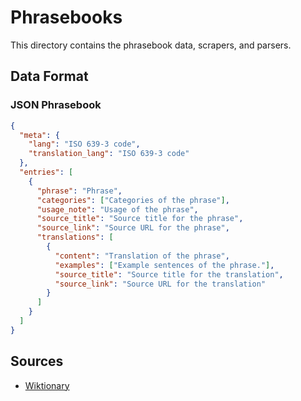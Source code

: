 # Phrasebooks

This directory contains the phrasebook data, scrapers, and parsers.

## Data Format

### JSON Phrasebook

```json
{
  "meta": {
    "lang": "ISO 639-3 code",
    "translation_lang": "ISO 639-3 code"
  },
  "entries": [
    {
      "phrase": "Phrase",
      "categories": ["Categories of the phrase"],
      "usage_note": "Usage of the phrase",
      "source_title": "Source title for the phrase",
      "source_link": "Source URL for the phrase",
      "translations": [
        {
          "content": "Translation of the phrase",
          "examples": ["Example sentences of the phrase."],
          "source_title": "Source title for the translation",
          "source_link": "Source URL for the translation"
        }
      ]
    }
  ]
}
```

## Sources

- [Wiktionary](https://en.wiktionary.org/)
